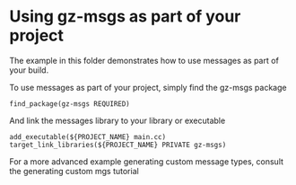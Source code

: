 # Using gz-msgs as part of your project 

The example in this folder demonstrates how to use messages as part of your build.

To use messages as part of your project, simply find the gz-msgs package

```
find_package(gz-msgs REQUIRED)
```

And link the messages library to your library or executable

```
add_executable(${PROJECT_NAME} main.cc)
target_link_libraries(${PROJECT_NAME} PRIVATE gz-msgs)
```

For a more advanced example generating custom message types, consult the generating custom mgs tutorial


